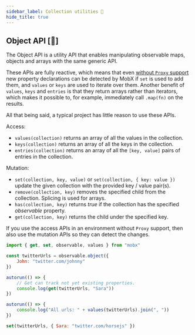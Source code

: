 ```yaml
---
sidebar_label: Collection utilities 🚀
hide_title: true
---
```


<script async type="text/javascript" src="//cdn.carbonads.com/carbon.js?serve=CEBD4KQ7&placement=mobxjsorg" id="_carbonads_js"></script>

## Object API [🚀]

The Object API is a utility API that enables manipulating observable maps, objects and arrays with the same generic API.

These APIs are fully reactive, which means that even [without `Proxy` support](configure.md#limitations-without-proxy-support) new property declarations can be detected by MobX if `set` is used to add them, and `values` or `keys` are used to iterate over them.
Another benefit of `values`, `keys` and `entries` is that they return arrays rather than iterators, which makes it possible to, for example, immediately call `.map(fn)` on the results.

All that being said, a typical project has little reason to use these APIs.

Access:

-   `values(collection)` returns an array of all the values in the collection.
-   `keys(collection)` returns an array of all the keys in the collection.
-   `entries(collection)` returns an array of all the `[key, value]` pairs of entries in the collection.

Mutation:

-   `set(collection, key, value)` or `set(collection, { key: value })` update the given collection with the provided key / value pair(s).
-   `remove(collection, key)` removes the specified child from the collection. Splicing is used for arrays.
-   `has(collection, key)` returns _true_ if the collection has the specified _observable_ property.
-   `get(collection, key)` returns the child under the specified key.

If you use the access APIs in an environment without `Proxy` support, then also use the mutation APIs so they can detect the changes.

```javascript
import { get, set, observable, values } from "mobx"

const twitterUrls = observable.object({
    John: "twitter.com/johnny"
})

autorun(() => {
    // Get can track not yet existing properties.
    console.log(get(twitterUrls, "Sara"))
})

autorun(() => {
    console.log("All urls: " + values(twitterUrls).join(", "))
})

set(twitterUrls, { Sara: "twitter.com/horsejs" })
```
